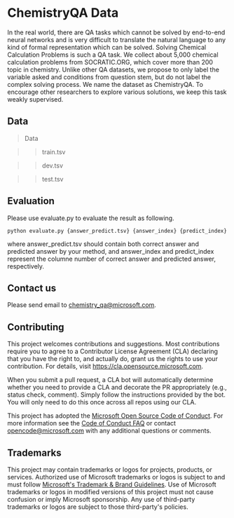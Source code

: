# ChemistryQA Data

In the real world, there are QA tasks which cannot be solved by end-to-end neural networks and is very difficult to translate the natural language to any kind of formal representation which can be solved. Solving Chemical Calculation Problems is such a QA task. We collect about 5,000 chemical calculation problems from SOCRATIC.ORG, which cover more than 200 topic in chemistry. Unlike other QA datasets, we propose to only label the variable asked and conditions from question stem, but do not label the complex solving process. We name the dataset as ChemistryQA. To encourage other researchers to explore various solutions, we keep this task weakly supervised.


## Data

>Data

>>train.tsv

>>dev.tsv

>>test.tsv

## Evaluation

Please use evaluate.py to evaluate the result as following.
```
python evaluate.py {answer_predict.tsv} {answer_index} {predict_index}
```
where answer_predict.tsv should contain both correct answer and predicted answer by your method, and answer_index and predict_index represent the columne number of correct answer and predicted answer, respectively. 

## Contact us

Please send email to chemistry_qa@microsoft.com.

## Contributing

This project welcomes contributions and suggestions.  Most contributions require you to agree to a
Contributor License Agreement (CLA) declaring that you have the right to, and actually do, grant us
the rights to use your contribution. For details, visit https://cla.opensource.microsoft.com.

When you submit a pull request, a CLA bot will automatically determine whether you need to provide
a CLA and decorate the PR appropriately (e.g., status check, comment). Simply follow the instructions
provided by the bot. You will only need to do this once across all repos using our CLA.

This project has adopted the [Microsoft Open Source Code of Conduct](https://opensource.microsoft.com/codeofconduct/).
For more information see the [Code of Conduct FAQ](https://opensource.microsoft.com/codeofconduct/faq/) or
contact [opencode@microsoft.com](mailto:opencode@microsoft.com) with any additional questions or comments.

## Trademarks

This project may contain trademarks or logos for projects, products, or services. Authorized use of Microsoft 
trademarks or logos is subject to and must follow 
[Microsoft's Trademark & Brand Guidelines](https://www.microsoft.com/en-us/legal/intellectualproperty/trademarks/usage/general).
Use of Microsoft trademarks or logos in modified versions of this project must not cause confusion or imply Microsoft sponsorship.
Any use of third-party trademarks or logos are subject to those third-party's policies.

